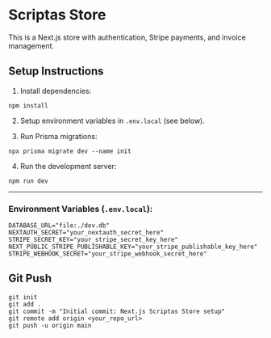 # Scriptas Store

This is a Next.js store with authentication, Stripe payments, and invoice management.

## Setup Instructions

1. Install dependencies:
```
npm install
```

2. Setup environment variables in `.env.local` (see below).

3. Run Prisma migrations:
```
npx prisma migrate dev --name init
```

4. Run the development server:
```
npm run dev
```

---

### Environment Variables (`.env.local`):

```
DATABASE_URL="file:./dev.db"
NEXTAUTH_SECRET="your_nextauth_secret_here"
STRIPE_SECRET_KEY="your_stripe_secret_key_here"
NEXT_PUBLIC_STRIPE_PUBLISHABLE_KEY="your_stripe_publishable_key_here"
STRIPE_WEBHOOK_SECRET="your_stripe_webhook_secret_here"
```

## Git Push

```
git init
git add .
git commit -m "Initial commit: Next.js Scriptas Store setup"
git remote add origin <your_repo_url>
git push -u origin main
```
